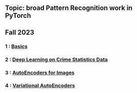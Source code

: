 ## Topic: broad Pattern Recognition work in PyTorch
## Fall 2023

### 1 : [Basics](https://github.com/bryanl1/pattern-recognition/blob/main/Basics/HW1.ipynb)
### 2 : [Deep Learning on Crime Statistics Data](https://github.com/bryanl1/pattern-recognition/blob/main/CrimeStatistics/Crime_Stats_Project.ipynb)
### 3 : [AutoEncoders for Images](https://github.com/bryanl1/pattern-recognition/blob/main/AutoencoderFaces/HW3.ipynb)
### 4 : [Variational AutoEncoders](https://github.com/bryanl1/pattern-recognition/blob/main/VariationalAutoEncoderFaces/HW4.ipynb) 
